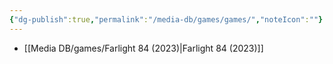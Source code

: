 ```yaml
---
{"dg-publish":true,"permalink":"/media-db/games/games/","noteIcon":""}
---
```




- [[Media DB/games/Farlight 84 (2023)\|Farlight 84 (2023)]]

